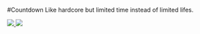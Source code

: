 #Countdown
Like hardcore but limited time instead of limited lifes.

<a href="https://www.curseforge.com/minecraft/mc-mods/enemyz" target="_blank"><img src="http://cf.way2muchnoise.eu/all_332668_downloads.svg" />  </a><a href="https://discord.gg/Fk8G5cr" target="_blank"><img src="https://img.shields.io/discord/461794532422582282.svg" /></a>
